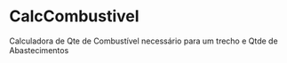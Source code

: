 # CalcCombustivel
Calculadora de Qte de Combustível necessário para um trecho e Qtde de Abastecimentos

